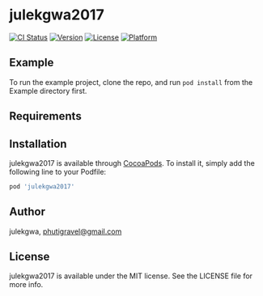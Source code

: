 # julekgwa2017

[![CI Status](http://img.shields.io/travis/julekgwa/julekgwa2017.svg?style=flat)](https://travis-ci.org/julekgwa/julekgwa2017)
[![Version](https://img.shields.io/cocoapods/v/julekgwa2017.svg?style=flat)](http://cocoapods.org/pods/julekgwa2017)
[![License](https://img.shields.io/cocoapods/l/julekgwa2017.svg?style=flat)](http://cocoapods.org/pods/julekgwa2017)
[![Platform](https://img.shields.io/cocoapods/p/julekgwa2017.svg?style=flat)](http://cocoapods.org/pods/julekgwa2017)

## Example

To run the example project, clone the repo, and run `pod install` from the Example directory first.

## Requirements

## Installation

julekgwa2017 is available through [CocoaPods](http://cocoapods.org). To install
it, simply add the following line to your Podfile:

```ruby
pod 'julekgwa2017'
```

## Author

julekgwa, phutigravel@gmail.com

## License

julekgwa2017 is available under the MIT license. See the LICENSE file for more info.
